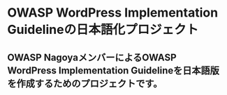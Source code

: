 # OWASP WordPress Implementation Guidelineの日本語化プロジェクト

## OWASP NagoyaメンバーによるOWASP WordPress Implementation Guidelineを日本語版を作成するためのプロジェクトです。
